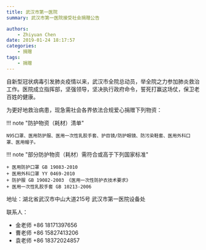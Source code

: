 ```yaml
---
title: 武汉市第一医院
summary: 武汉市第一医院接受社会捐赠公告

authors:
    - Zhiyuan Chen
date: 2019-01-24 18:17:57
categories: 
    - 捐赠
tags:
    - 捐赠
---
```


自新型冠状病毒引发肺炎疫情以来，武汉市全院总动员，举全院之力参加肺炎救治工作。医院成立指挥部，坚强领导，坚决执行政府命令，誓死打赢这场仗，保卫老百姓的健康。

为更好地救治病患，现急需社会各界依法合规爱心捐赠下列物资：

!!! note "防护物资（耗材）清单"

    N95口罩、医用防护服、医用一次性乳胶手套、护目镜/防护眼镜、防污染鞋套、医用外科口罩、医用帽子。

!!! note "部分防护物资（耗材）需符合或高于下列国家标准"

    + 医用防护口罩 GB 19083-2010
    + 医用外科口罩 YY 0469-2010
    + 防护服 GB 19082-2003 《医用一次性防护衣技术要求》
    + 医用一次性乳胶手套 GB 10213-2006

地址：湖北省武汉市中山大道215号 武汉市第一医院设备处

联系人：

+ 金老师 +86 18171397656
+ 曹老师 +86 15827413206
+ 袁老师 +86 18372024857
